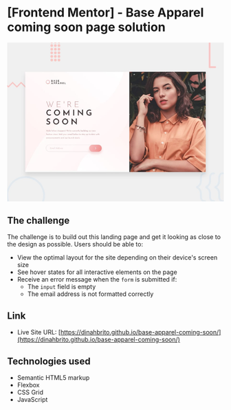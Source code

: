 # [Frontend Mentor] - Base Apparel coming soon page solution

![](./images/screenshot.jpg)

## The challenge
The challenge is to build out this landing page and get it looking as close to the design as possible.
Users should be able to:

- View the optimal layout for the site depending on their device's screen size
- See hover states for all interactive elements on the page
- Receive an error message when the `form` is submitted if:
  - The `input` field is empty
  - The email address is not formatted correctly

## Link

- Live Site URL: [https://dinahbrito.github.io/base-apparel-coming-soon/](https://dinahbrito.github.io/base-apparel-coming-soon/)

## Technologies used

- Semantic HTML5 markup
- Flexbox
- CSS Grid
- JavaScript


